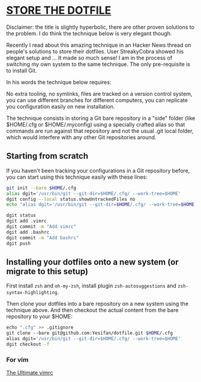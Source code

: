 # [STORE THE DOTFILE](https://www.atlassian.com/git/tutorials/dotfiles?utm_source=pocket_reader)

Disclaimer: the title is slightly hyperbolic, there are other proven solutions to the problem. I do think the technique below is very elegant though.

Recently I read about this amazing technique in an Hacker News thread on people's solutions to store their dotfiles. User StreakyCobra showed his elegant setup and ... It made so much sense! I am in the process of switching my own system to the same technique. The only pre-requisite is to install Git.

In his words the technique below requires:

No extra tooling, no symlinks, files are tracked on a version control system, you can use different branches for different computers, you can replicate you configuration easily on new installation.

The technique consists in storing a Git bare repository in a "side" folder (like $HOME/.cfg or $HOME/.myconfig) using a specially crafted alias so that commands are run against that repository and not the usual .git local folder, which would interfere with any other Git repositories around.

## Starting from scratch
If you haven't been tracking your configurations in a Git repository before, you can start using this technique easily with these lines:

```bash
git init --bare $HOME/.cfg
alias dgit='/usr/bin/git --git-dir=$HOME/.cfg/ --work-tree=$HOME'
dgit config --local status.showUntrackedFiles no
echo "alias dgit='/usr/bin/git --git-dir=$HOME/.cfg/ --work-tree=$HOME'" >> $HOME/.bashrc
```


```bash
dgit status
dgit add .vimrc
dgit commit -m "Add vimrc"
dgit add .bashrc
dgit commit -m "Add bashrc"
dgit push
```

## Installing your dotfiles onto a new system (or migrate to this setup)

First install `zsh` and `oh-my-zsh`, install plugin `zsh-autosuggestions` and `zsh-syntax-highlighting`.

Then clone your dotfiles into a bare repository on a new system using the technique above. And then checkout the actual content from the bare repository to your $HOME:

```bash
echo ".cfg" >> .gitignore
git clone --bare git@github.com:Yesifan/dotfile.git $HOME/.cfg
alias dgit='/usr/bin/git --git-dir=$HOME/.cfg/ --work-tree=$HOME'
dgit checkout -f
```

### For vim
[The Ultimate vimrc](https://github.com/amix/vimrc)
